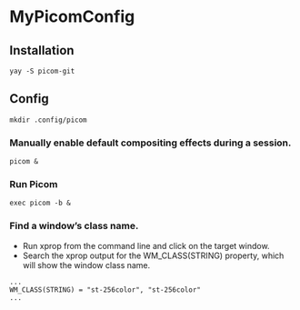 # MyPicomConfig
## Installation
```
yay -S picom-git
```

## Config
```
mkdir .config/picom
```
### Manually enable default compositing effects during a session.
```
picom &
```
### Run Picom
```
exec picom -b &
```
### Find a window’s class name.
* Run xprop from the command line and click on the target window.
* Search the xprop output for the WM_CLASS(STRING) property, which will show the window class name.
```
...
WM_CLASS(STRING) = "st-256color", "st-256color"
...
```
